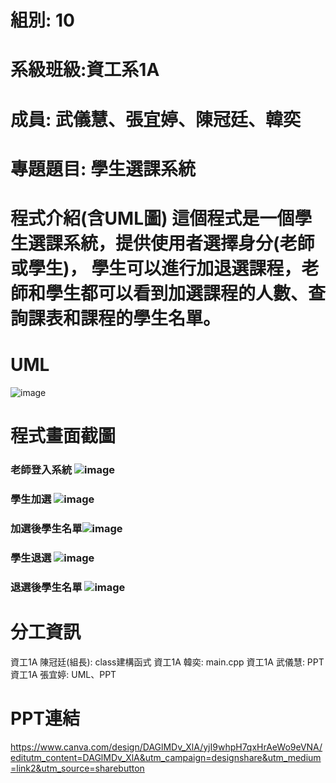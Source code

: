 # 組別: 10 
# 系級班級:資工系1A 
# 成員: 武儀慧、張宜婷、陳冠廷、韓奕 
# 專題題目: 學生選課系統 
# 程式介紹(含UML圖) 這個程式是一個學生選課系統，提供使用者選擇身分(老師或學生)， 學生可以進行加退選課程，老師和學生都可以看到加選課程的人數、查詢課表和課程的學生名單。 
# UML 
![image](https://github.com/user-attachments/assets/b5768358-b0a3-4493-8de9-9f81954ecb86)
# 程式畫面截圖 
### 老師登入系統 ![image](https://github.com/user-attachments/assets/ec007f5f-1966-4b1c-a0ab-00fb693196e5)
### 學生加選 ![image](https://github.com/user-attachments/assets/1e219d5a-7159-4fad-99b1-4e3336ba1aa0)
### 加選後學生名單![image](https://github.com/user-attachments/assets/a469c709-f303-4967-93c4-83c04226251e)
### 學生退選 ![image](https://github.com/user-attachments/assets/c9690982-20bf-4200-9d8f-2b43b8112c56)
### 退選後學生名單 ![image](https://github.com/user-attachments/assets/f96811d5-0c43-4915-922b-c1ef6eed03b4)
# 分工資訊 
資工1A 陳冠廷(組長): class建構函式 
資工1A 韓奕: main.cpp 資工1A 
武儀慧: PPT 
資工1A 張宜婷: UML、PPT 
# PPT連結 
https://www.canva.com/design/DAGlMDv_XlA/yjI9whpH7qxHrAeWo9eVNA/editutm_content=DAGlMDv_XlA&utm_campaign=designshare&utm_medium=link2&utm_source=sharebutton

